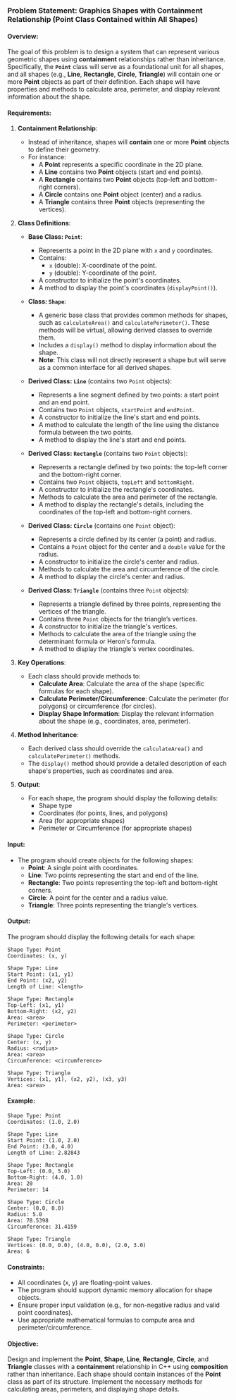 ### Problem Statement: Graphics Shapes with Containment Relationship (Point Class Contained within All Shapes)

#### Overview:
The goal of this problem is to design a system that can represent various geometric shapes using **containment** relationships rather than inheritance. Specifically, the **`Point`** class will serve as a foundational unit for all shapes, and all shapes (e.g., **Line**, **Rectangle**, **Circle**, **Triangle**) will contain one or more **Point** objects as part of their definition. Each shape will have properties and methods to calculate area, perimeter, and display relevant information about the shape.

#### Requirements:

1. **Containment Relationship**:
   - Instead of inheritance, shapes will **contain** one or more **Point** objects to define their geometry.
   - For instance:
     - A **Point** represents a specific coordinate in the 2D plane.
     - A **Line** contains two **Point** objects (start and end points).
     - A **Rectangle** contains two **Point** objects (top-left and bottom-right corners).
     - A **Circle** contains one **Point** object (center) and a radius.
     - A **Triangle** contains three **Point** objects (representing the vertices).

2. **Class Definitions**:

   - **Base Class: `Point`**:
     - Represents a point in the 2D plane with `x` and `y` coordinates.
     - Contains:
       - `x` (double): X-coordinate of the point.
       - `y` (double): Y-coordinate of the point.
     - A constructor to initialize the point's coordinates.
     - A method to display the point's coordinates (`displayPoint()`).

   - **Class: `Shape`**:
     - A generic base class that provides common methods for shapes, such as `calculateArea()` and `calculatePerimeter()`. These methods will be virtual, allowing derived classes to override them.
     - Includes a `display()` method to display information about the shape.
     - **Note**: This class will not directly represent a shape but will serve as a common interface for all derived shapes.

   - **Derived Class: `Line`** (contains two `Point` objects):
     - Represents a line segment defined by two points: a start point and an end point.
     - Contains two `Point` objects, `startPoint` and `endPoint`.
     - A constructor to initialize the line's start and end points.
     - A method to calculate the length of the line using the distance formula between the two points.
     - A method to display the line's start and end points.

   - **Derived Class: `Rectangle`** (contains two `Point` objects):
     - Represents a rectangle defined by two points: the top-left corner and the bottom-right corner.
     - Contains two `Point` objects, `topLeft` and `bottomRight`.
     - A constructor to initialize the rectangle's coordinates.
     - Methods to calculate the area and perimeter of the rectangle.
     - A method to display the rectangle's details, including the coordinates of the top-left and bottom-right corners.

   - **Derived Class: `Circle`** (contains one `Point` object):
     - Represents a circle defined by its center (a point) and radius.
     - Contains a `Point` object for the center and a `double` value for the radius.
     - A constructor to initialize the circle's center and radius.
     - Methods to calculate the area and circumference of the circle.
     - A method to display the circle's center and radius.

   - **Derived Class: `Triangle`** (contains three `Point` objects):
     - Represents a triangle defined by three points, representing the vertices of the triangle.
     - Contains three `Point` objects for the triangle’s vertices.
     - A constructor to initialize the triangle's vertices.
     - Methods to calculate the area of the triangle using the determinant formula or Heron's formula.
     - A method to display the triangle's vertex coordinates.

3. **Key Operations**:
   - Each class should provide methods to:
     - **Calculate Area**: Calculate the area of the shape (specific formulas for each shape).
     - **Calculate Perimeter/Circumference**: Calculate the perimeter (for polygons) or circumference (for circles).
     - **Display Shape Information**: Display the relevant information about the shape (e.g., coordinates, area, perimeter).

4. **Method Inheritance**:
   - Each derived class should override the `calculateArea()` and `calculatePerimeter()` methods.
   - The `display()` method should provide a detailed description of each shape's properties, such as coordinates and area.

5. **Output**:
   - For each shape, the program should display the following details:
     - Shape type
     - Coordinates (for points, lines, and polygons)
     - Area (for appropriate shapes)
     - Perimeter or Circumference (for appropriate shapes)

#### Input:
- The program should create objects for the following shapes:
  - **Point**: A single point with coordinates.
  - **Line**: Two points representing the start and end of the line.
  - **Rectangle**: Two points representing the top-left and bottom-right corners.
  - **Circle**: A point for the center and a radius value.
  - **Triangle**: Three points representing the triangle's vertices.

#### Output:
The program should display the following details for each shape:

```
Shape Type: Point
Coordinates: (x, y)

Shape Type: Line
Start Point: (x1, y1)
End Point: (x2, y2)
Length of Line: <length>

Shape Type: Rectangle
Top-Left: (x1, y1)
Bottom-Right: (x2, y2)
Area: <area>
Perimeter: <perimeter>

Shape Type: Circle
Center: (x, y)
Radius: <radius>
Area: <area>
Circumference: <circumference>

Shape Type: Triangle
Vertices: (x1, y1), (x2, y2), (x3, y3)
Area: <area>
```

#### Example:

```
Shape Type: Point
Coordinates: (1.0, 2.0)

Shape Type: Line
Start Point: (1.0, 2.0)
End Point: (3.0, 4.0)
Length of Line: 2.82843

Shape Type: Rectangle
Top-Left: (0.0, 5.0)
Bottom-Right: (4.0, 1.0)
Area: 20
Perimeter: 14

Shape Type: Circle
Center: (0.0, 0.0)
Radius: 5.0
Area: 78.5398
Circumference: 31.4159

Shape Type: Triangle
Vertices: (0.0, 0.0), (4.0, 0.0), (2.0, 3.0)
Area: 6
```

#### Constraints:
- All coordinates (x, y) are floating-point values.
- The program should support dynamic memory allocation for shape objects.
- Ensure proper input validation (e.g., for non-negative radius and valid point coordinates).
- Use appropriate mathematical formulas to compute area and perimeter/circumference.
  
#### Objective:
Design and implement the **Point**, **Shape**, **Line**, **Rectangle**, **Circle**, and **Triangle** classes with a **containment** relationship in C++ using **composition** rather than inheritance. Each shape should contain instances of the **Point** class as part of its structure. Implement the necessary methods for calculating areas, perimeters, and displaying shape details.